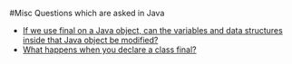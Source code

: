 #Misc Questions which are asked in Java

* [If we use final on a Java object, can the variables and data structures inside that Java object be modified?](http://www.quora.com/If-we-use-final-on-a-Java-object-can-the-variables-and-data-structures-inside-that-Java-object-be-modified)
* [What happens when you declare a class final?](http://stackoverflow.com/a/12335925/3394023)
